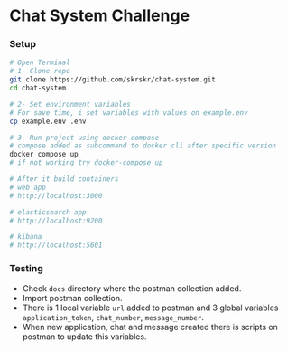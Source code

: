 # Chat System Challenge

### Setup
```bash
# Open Terminal
# 1- Clone repo
git clone https://github.com/skrskr/chat-system.git
cd chat-system

# 2- Set environment variables
# For save time, i set variables with values on example.env
cp example.env .env

# 3- Run project using docker compose
# compose added as subcommand to docker cli after specific version
docker compose up 
# if not working try docker-compose up

# After it build containers
# web app 
# http://localhost:3000

# elasticsearch app 
# http://localhost:9200

# kibana
# http://localhost:5601

```

### Testing
- Check `docs` directory where the postman collection added.
- Import postman collection.
- There is 1 local variable `url` added to postman and 3 global variables `application_token`, `chat_number`, `message_number`.
- When new application, chat and message created there is scripts on postman to update this variables.